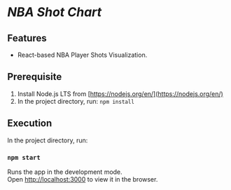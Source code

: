 # **_NBA Shot Chart_**

## Features
* React-based NBA Player Shots Visualization.

## Prerequisite
1. Install Node.js LTS from [https://nodejs.org/en/](https://nodejs.org/en/)
2. In the project directory, run: `npm install`

## Execution
In the project directory, run:
### `npm start`
Runs the app in the development mode.<br>
Open [http://localhost:3000](http://localhost:3000) to view it in the browser.
